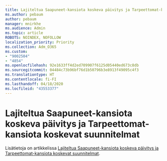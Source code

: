 ```yaml
---
title: Lajiteltua Saapuneet-kansiota koskeva päivitys ja Tarpeettomat-kansiota koskevat suunnitelmat
ms.author: pebaum
author: pebaum
manager: mnirkhe
ms.audience: Admin
ms.topic: article
ROBOTS: NOINDEX, NOFOLLOW
localization_priority: Priority
ms.collection: Adm_O365
ms.custom:
- "9002504"
- "4854"
ms.openlocfilehash: 92e1633ff4d2ed709907f6125d05440ed673c8db
ms.sourcegitcommit: 04484c73b96bf76d1b50796b3e8913f49095c4f3
ms.translationtype: HT
ms.contentlocale: fi-FI
ms.lasthandoff: 04/18/2020
ms.locfileid: "43553377"
---
```

# <a name="update-on-focused-inbox-and-our-plans-for-clutter"></a>Lajiteltua Saapuneet-kansiota koskeva päivitys ja Tarpeettomat-kansiota koskevat suunnitelmat

Lisätietoja on artikkelissa [Lajiteltua Saapuneet-kansiota koskeva päivitys ja Tarpeettomat-kansiota koskevat suunnitelmat](https://techcommunity.microsoft.com/t5/outlook-blog/update-on-focused-inbox-and-our-plans-for-clutter/ba-p/136448).
